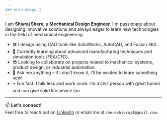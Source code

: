```yaml
---
### Hola Amigo 👋
---
```


I am **Shivraj Shere**, a **Mechanical Design Engineer**. I'm passionate about designing innovative solutions and always eager to learn new technologies in the field of mechanical engineering.


- 🛠️ I design using CAD tools like SolidWorks, AutoCAD, and Fusion 360.
- 🌱 Currently learning about advanced manufacturing techniques and simulation tools (FEA/CFD).
- 😎 Looking to collaborate on projects related to mechanical systems, product design, or industrial automation.
- 💬 Ask me anything – if I don’t know it, I’ll be excited to learn something new!
- ⚡ Fun fact: I talk less and work more. I’m a chill person with great humor and can give solid life advice too.

---

📫 **Let's connect!**  
Feel free to reach out on [LinkedIn](https://www.linkedin.com/in/shivraj-shere-sd/) or email me at `shereshivraj4@gmail.com`.
